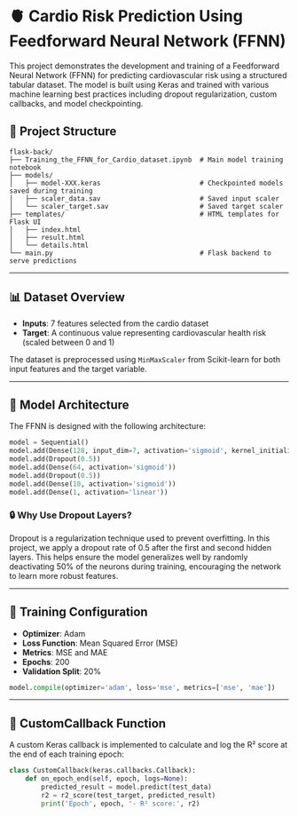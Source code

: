 # 🫀 Cardio Risk Prediction Using Feedforward Neural Network (FFNN)

This project demonstrates the development and training of a Feedforward Neural Network (FFNN) for predicting cardiovascular risk using a structured tabular dataset. The model is built using Keras and trained with various machine learning best practices including dropout regularization, custom callbacks, and model checkpointing.

## 📁 Project Structure

```
flask-back/
├── Training_the_FFNN_for_Cardio_dataset.ipynb  # Main model training notebook
├── models/
│   ├── model-XXX.keras                         # Checkpointed models saved during training
│   ├── scaler_data.sav                         # Saved input scaler
│   └── scaler_target.sav                       # Saved target scaler
├── templates/                                  # HTML templates for Flask UI
│   ├── index.html
│   ├── result.html
│   └── details.html
└── main.py                                     # Flask backend to serve predictions
```

---

## 📊 Dataset Overview

- **Inputs**: 7 features selected from the cardio dataset  
- **Target**: A continuous value representing cardiovascular health risk (scaled between 0 and 1)

The dataset is preprocessed using `MinMaxScaler` from Scikit-learn for both input features and the target variable.

---

## 🧠 Model Architecture

The FFNN is designed with the following architecture:


```python
model = Sequential()
model.add(Dense(128, input_dim=7, activation='sigmoid', kernel_initializer='normal'))
model.add(Dropout(0.5))
model.add(Dense(64, activation='sigmoid'))
model.add(Dropout(0.5))
model.add(Dense(10, activation='sigmoid'))
model.add(Dense(1, activation='linear'))
```

### 🔒 Why Use Dropout Layers?

Dropout is a regularization technique used to prevent overfitting. In this project, we apply a dropout rate of 0.5 after the first and second hidden layers. This helps ensure the model generalizes well by randomly deactivating 50% of the neurons during training, encouraging the network to learn more robust features.

---

## 🔁 Training Configuration

- **Optimizer**: Adam  
- **Loss Function**: Mean Squared Error (MSE)  
- **Metrics**: MSE and MAE  
- **Epochs**: 200  
- **Validation Split**: 20%

```python
model.compile(optimizer='adam', loss='mse', metrics=['mse', 'mae'])
```

---

## 🔔 CustomCallback Function

A custom Keras callback is implemented to calculate and log the R² score at the end of each training epoch:

```python
class CustomCallback(keras.callbacks.Callback):
    def on_epoch_end(self, epoch, logs=None):
        predicted_result = model.predict(test_data)
        r2 = r2_score(test_target, predicted_result)
        print('Epoch', epoch, '- R² score:', r2)
```

